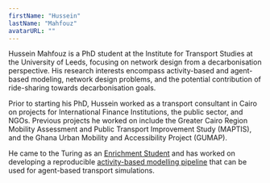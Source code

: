 ```yaml
---
firstName: "Hussein"
lastName: "Mahfouz"
avatarURL: ""
---
```


Hussein Mahfouz is a PhD student at the Institute for Transport Studies at the University of Leeds, focusing on network design from a decarbonisation perspective. His research interests encompass activity-based and agent-based modeling, network design problems, and the potential contribution of ride-sharing towards decarbonisation goals.

Prior to starting his PhD, Hussein worked as a transport consultant in Cairo on projects for International Finance Institutions, the public sector, and NGOs. Previous projects he worked on include the Greater Cairo Region Mobility Assessment and Public Transport Improvement Study (MAPTIS), and the Ghana Urban Mobility and Accessibility Project (GUMAP).

He came to the Turing as an [Enrichment Student](https://www.turing.ac.uk/people/former-enrichment-students/hussein-mahfouz) and has worked on developing a reproducible [activity-based modelling pipeline](https://github.com/Urban-Analytics-Technology-Platform/acbm) that can be used for agent-based transport simulations.
